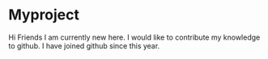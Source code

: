 # Myproject
Hi Friends
I am currently new here.
I would like to contribute my knowledge to github.
I have joined github since this year.
